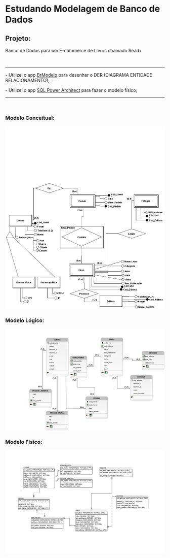 <h1> Estudando Modelagem de Banco de Dados </h1>
 
<h2> Projeto:  </h2>
<p> Banco de Dados para um E-commerce de Livros chamado Read+ </p> 
<br>
<hr>
<p>  - Utilizei o app <a href ="https://github.com/ajunior/brmodelo-installer">BrModelo</a> para desenhar o DER (DIAGRAMA ENTIDADE RELACIONAMENTO);  </p>
<p>  - Utilizei o app <a href ="http://www.bestofbi.com/page/architect_download_os">SQL Power Architect</a> para fazer o modelo físico; </p>
<hr>
<br> 
<h3> Modelo Conceitual: </h3>
<img src="DocRef/DER_DiagramaEntidadeRelacionamento.png"/> <br>

<h3> Modelo Lógico: </h3>
<img src="DocRef/Modelo_Logico.png"/> <br>

<h3> Modelo Físico: </h3>
<img src="DocRef/Modelo_Fisico.png"/> <br>
